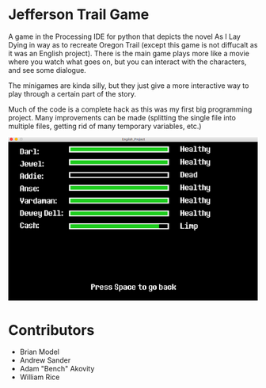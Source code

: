 # Jefferson Trail Game

A game in the Processing IDE for python that depicts the novel As I Lay Dying in way as to recreate Oregon Trail (except this game is not diffucalt as it was an English project). There is the main game plays more like a movie where you watch what goes on, but you can interact with the characters, and see some dialogue. 

The minigames are kinda silly, but they just give a more interactive way to play through a certain part of the story.

Much of the code is a complete hack as this was my first big programming project. Many improvements can be made (splitting the single file into multiple files, getting rid of many temporary variables, etc.)

![health](https://github.com/brianmodel/JeffersonTrailGame/blob/master/img/Screen%20Shot%202018-03-12%20at%201.48.22%20PM.png?raw=true "Health Picture")

# Contributors
- Brian Model
- Andrew Sander
- Adam "Bench" Akovity
- William Rice

